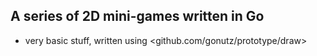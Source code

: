 ## A series of 2D mini-games written in Go
- very basic stuff, written using <github.com/gonutz/prototype/draw>
